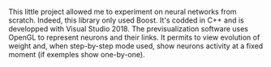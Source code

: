This little project allowed me to experiment on neural networks from scratch.
Indeed, this library only used Boost. It's codded in C++ and is developped with Visual Studio 2018.
The previsualization software uses OpenGL to represent neurons and their links. It permits to view evolution of weight and, when step-by-step mode used, show neurons activity at a fixed moment (if exemples show one-by-one).

